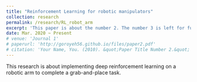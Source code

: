 ```yaml
---
title: "Reinforcement Learning for robotic manipulators"
collection: research
permalink: /research/RL_robot_arm
excerpt: 'This paper is about the number 2. The number 3 is left for future work.'
date: Mar. 2020 ~ Present
# venue: 'Journal 1'
# paperurl: 'http://goroyeh56.github.io/files/paper2.pdf'
# citation: 'Your Name, You. (2010). &quot;Paper Title Number 2.&quot; <i>Journal 1</i>. 1(2).'
---
```

This research is about implementing deep reinforcement learning on a robotic arm 
to complete a grab-and-place task.

<!-- [Download paper here](http://academicpages.github.io/files/paper2.pdf) -->

<!-- Recommended citation: Goro Yeh, You. (2010). "Paper Title Number 2." <i>Journal 1</i>. 1(2). -->
